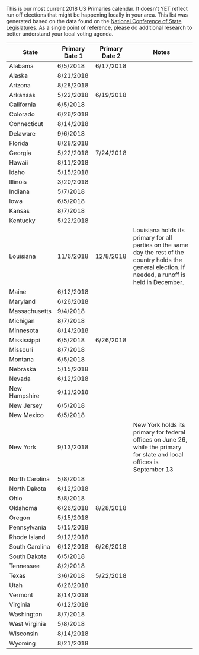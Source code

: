 This is our most current 2018 US Primaries calendar. It doesn't YET reflect run off elections that might be happening locally in your area. This list was generated based on the data found on the [National Conference of State Legislatures](http://www.ncsl.org/research/elections-and-campaigns/2018-state-primary-election-dates.aspx). As a single point of reference, please do additional research to better understand your local voting agenda.  


| State          | Primary Date 1 | Primary Date 2 | Notes                                                                                                                                                      |
|----------------|----------------|----------------|------------------------------------------------------------------------------------------------------------------------------------------------------------|  
| Alabama        | 6/5/2018       | 6/17/2018      |                                                                                                                                                            | 
| Alaska         | 8/21/2018      |                |                                                                                                                                                            | 
| Arizona        | 8/28/2018      |                |                                                                                                                                                            | 
| Arkansas       | 5/22/2018      | 6/19/2018      |                                                                                                                                                            | 
| California     | 6/5/2018       |                |                                                                                                                                                            | 
| Colorado       | 6/26/2018      |                |                                                                                                                                                            | 
| Connecticut    | 8/14/2018      |                |                                                                                                                                                            | 
| Delaware       | 9/6/2018       |                |                                                                                                                                                            | 
| Florida        | 8/28/2018      |                |                                                                                                                                                            | 
| Georgia        | 5/22/2018      | 7/24/2018      |                                                                                                                                                            | 
| Hawaii         | 8/11/2018      |                |                                                                                                                                                            | 
| Idaho          | 5/15/2018      |                |                                                                                                                                                            | 
| Illinois       | 3/20/2018      |                |                                                                                                                                                            | 
| Indiana        | 5/7/2018       |                |                                                                                                                                                            | 
| Iowa           | 6/5/2018       |                |                                                                                                                                                            | 
| Kansas         | 8/7/2018       |                |                                                                                                                                                            | 
| Kentucky       | 5/22/2018      |                |                                                                                                                                                            | 
| Louisiana      | 11/6/2018      | 12/8/2018      | Louisiana holds its primary for all parties on the same day the rest of the country holds the general election. If needed, a runoff is held in December. | 
| Maine          | 6/12/2018      |                |                                                                                                                                                            | 
| Maryland       | 6/26/2018      |                |                                                                                                                                                            | 
| Massachusetts  | 9/4/2018       |                |                                                                                                                                                            | 
| Michigan       | 8/7/2018       |                |                                                                                                                                                            | 
| Minnesota      | 8/14/2018      |                |                                                                                                                                                            | 
| Mississippi    | 6/5/2018       | 6/26/2018      |                                                                                                                                                            | 
| Missouri       | 8/7/2018       |                |                                                                                                                                                            | 
| Montana        | 6/5/2018       |                |                                                                                                                                                            | 
| Nebraska       | 5/15/2018      |                |                                                                                                                                                            | 
| Nevada         | 6/12/2018      |                |                                                                                                                                                            | 
| New Hampshire  | 9/11/2018      |                |                                                                                                                                                            | 
| New Jersey     | 6/5/2018       |                |                                                                                                                                                            | 
| New Mexico     | 6/5/2018       |                |                                                                                                                                                            | 
| New York       | 9/13/2018      |                | New York holds its primary for federal offices on June 26, while the primary for state and local offices is September 13                                 | 
| North Carolina | 5/8/2018       |                |                                                                                                                                                            | 
| North Dakota   | 6/12/2018      |                |                                                                                                                                                            | 
| Ohio           | 5/8/2018       |                |                                                                                                                                                            | 
| Oklahoma       | 6/26/2018      | 8/28/2018      |                                                                                                                                                            | 
| Oregon         | 5/15/2018      |                |                                                                                                                                                            | 
| Pennsylvania   | 5/15/2018      |                |                                                                                                                                                            | 
| Rhode Island   | 9/12/2018      |                |                                                                                                                                                            | 
| South Carolina | 6/12/2018      | 6/26/2018      |                                                                                                                                                            | 
| South Dakota   | 6/5/2018       |                |                                                                                                                                                            | 
| Tennessee      | 8/2/2018       |                |                                                                                                                                                            | 
| Texas          | 3/6/2018       | 5/22/2018      |                                                                                                                                                            | 
| Utah           | 6/26/2018      |                |                                                                                                                                                            | 
| Vermont        | 8/14/2018      |                |                                                                                                                                                            | 
| Virginia       | 6/12/2018      |                |                                                                                                                                                            | 
| Washington     | 8/7/2018       |                |                                                                                                                                                            | 
| West Virginia  | 5/8/2018       |                |                                                                                                                                                            | 
| Wisconsin      | 8/14/2018      |                |                                                                                                                                                            | 
| Wyoming        | 8/21/2018      |                |                                                                                                                                                            | 
